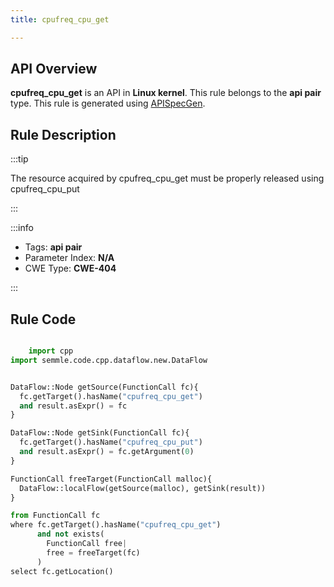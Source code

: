 ```yaml
---
title: cpufreq_cpu_get

---
```



## API Overview
**cpufreq_cpu_get** is an API in **Linux kernel**. This rule belongs to the **api pair** type. This rule is generated using [APISpecGen](../../tools/APISpecGen).
## Rule Description

:::tip

The resource acquired by cpufreq_cpu_get must be properly released using cpufreq_cpu_put

:::

:::info

- Tags: **api pair**
- Parameter Index: **N/A**
- CWE Type: **CWE-404**

:::

## Rule Code
```python

    import cpp
import semmle.code.cpp.dataflow.new.DataFlow


DataFlow::Node getSource(FunctionCall fc){
  fc.getTarget().hasName("cpufreq_cpu_get")
  and result.asExpr() = fc
}

DataFlow::Node getSink(FunctionCall fc){
  fc.getTarget().hasName("cpufreq_cpu_put")
  and result.asExpr() = fc.getArgument(0)
}

FunctionCall freeTarget(FunctionCall malloc){
  DataFlow::localFlow(getSource(malloc), getSink(result))
}

from FunctionCall fc
where fc.getTarget().hasName("cpufreq_cpu_get")
      and not exists(
        FunctionCall free| 
        free = freeTarget(fc)
      )
select fc.getLocation()

    
```